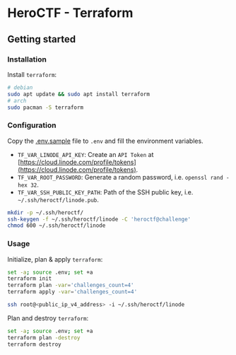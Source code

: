# HeroCTF - Terraform

## Getting started

### Installation

Install `terraform`:

```bash
# debian
sudo apt update && sudo apt install terraform
# arch
sudo pacman -S terraform
```

### Configuration

Copy the [.env.sample](.env.sample) file to `.env` and fill the environment variables.

- `TF_VAR_LINODE_API_KEY`: Create an `API Token` at [https://cloud.linode.com/profile/tokens](https://cloud.linode.com/profile/tokens).
- `TF_VAR_ROOT_PASSWORD`: Generate a random password, i.e. `openssl rand -hex 32`.
- `TF_VAR_SSH_PUBLIC_KEY_PATH`: Path of the SSH public key, i.e. `~/.ssh/heroctf/linode.pub`.

```bash
mkdir -p ~/.ssh/heroctf/
ssh-keygen -f ~/.ssh/heroctf/linode -C 'heroctf@challenge'
chmod 600 ~/.ssh/heroctf/linode
```

### Usage

Initialize, plan & apply `terraform`:

```bash
set -a; source .env; set +a
terraform init
terraform plan -var='challenges_count=4'
terraform apply -var='challenges_count=4'

ssh root@<public_ip_v4_address> -i ~/.ssh/heroctf/linode
```

Plan and destroy `terraform`:

```bash
set -a; source .env; set +a
terraform plan -destroy
terraform destroy
```